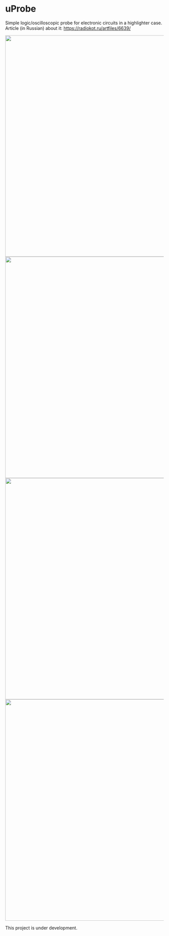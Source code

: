 # uProbe
Simple logic/oscilloscopic probe for electronic circuits in a highlighter case.  
Article (in Russian) about it: https://radiokot.ru/artfiles/6639/  
  
<img src="https://github.com/iliasam/uProbe/blob/master/Photos/Photo1.jpg" width="700">  
  
<img src="https://github.com/iliasam/uProbe/blob/master/Photos/Photo2.jpg" width="700">  
  
<img src="https://github.com/iliasam/uProbe/blob/master/Photos/Photo3.jpg" width="700">  
  
<img src="https://github.com/iliasam/uProbe/blob/master/Photos/Photo4.JPG" width="700">  
  
This project is under development.
